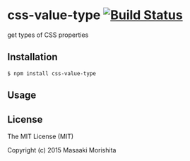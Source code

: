 # css-value-type [![Build Status](https://travis-ci.org/morishitter/css-value-type.svg)](https://travis-ci.org/morishitter/css-value-type)

get types of CSS properties

## Installation

```shell
$ npm install css-value-type
```

## Usage

## License

The MIT License (MIT)

Copyright (c) 2015 Masaaki Morishita
